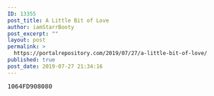 ```yaml
---
ID: 13355
post_title: A Little Bit of Love
author: iamStarrBooty
post_excerpt: ""
layout: post
permalink: >
  https://portalrepository.com/2019/07/27/a-little-bit-of-love/
published: true
post_date: 2019-07-27 21:34:16
---
```

<pre>1064FD908080</pre>